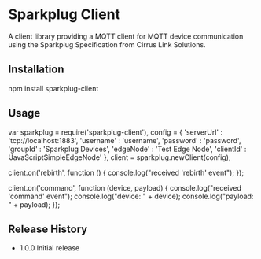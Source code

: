Sparkplug Client
=========

A client library providing a MQTT client for MQTT device communication using the
Sparkplug Specification from Cirrus Link Solutions.

## Installation

  npm install sparkplug-client

## Usage

var sparkplug = require('sparkplug-client'),
    config = {
        'serverUrl' : 'tcp://localhost:1883',
        'username' : 'username',
        'password' : 'password',
        'groupId' : 'Sparkplug Devices',
        'edgeNode' : 'Test Edge Node',
        'clientId' : 'JavaScriptSimpleEdgeNode'
    },
    client = sparkplug.newClient(config);

client.on('rebirth', function () {
    console.log("received 'rebirth' event");
});


client.on('command', function (device, payload) {
    console.log("received 'command' event");
    console.log("device: " + device);
    console.log("payload: " + payload);
});

## Release History

* 1.0.0 Initial release
